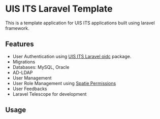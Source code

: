 # UIS ITS Laravel Template

This is a template application for UIS ITS applications built using laravel framework.

## Features
- User Authentication using [UIS ITS Laravel oidc](https://github.com/uisits/laravel-oidc) package.
- Migrations
- Databases: MySQL, Oracle
- AD-LDAP
- User Management
- User Role Management using [Spatie Permissions](https://spatie.be/docs/laravel-permission/v6/introduction)
- User Feedbacks
- Laravel Telescope for development

## Usage
